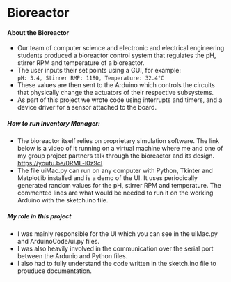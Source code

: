 # Bioreactor

#### About the Bioreactor
- Our team of computer science and electronic and electrical engineering students produced a bioreactor control system that regulates the pH, stirrer RPM and temperature of a bioreactor.
- The user inputs their set points using a GUI, for example:  
`pH: 3.4, Stirrer RMP: 1180, Temperature: 32.4°C`  
- These values are then sent to the Arduino which controls the circuits that physically change the actuators of their respective subsystems.
- As part of this project we wrote code using interrupts and timers, and a device driver for a sensor attached to the board. 

##### How to run Inventory Manager:
- The bioreactor itself relies on proprietary simulation software. The link below is a video of it running on a virtual machine where me and one of my group project partners talk through the bioreactor and its design.
https://youtu.be/0RML-l0z9cI
- The file uiMac.py can run on any computer with Python, Tkinter and Matplotlib installed and is a demo of the UI. It uses periodically generated random values for the pH, stirrer RPM and temperature. The commented lines are what would be needed to run it on the working Arduino with the sketch.ino file.  

##### My role in this project
- I was mainly responsible for the UI which you can see in the uiMac.py and ArduinoCode/ui.py files.
- I was also heavily involved in the communication over the serial port between the Ardunio and Python files.
- I also had to fully understand the code written in the sketch.ino file to prouduce documentation.
    

